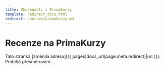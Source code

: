 ```yaml
---
title: Zkušenosti s PrimaKurzy
template: redirect_docs.html
redirect: courses/primakurzy.md
---
```


# Recenze na PrimaKurzy

Tato stránka [změnila adresu]({{ pages|docs_url(page.meta.redirect)|url }}). Probíhá přesměrování…
